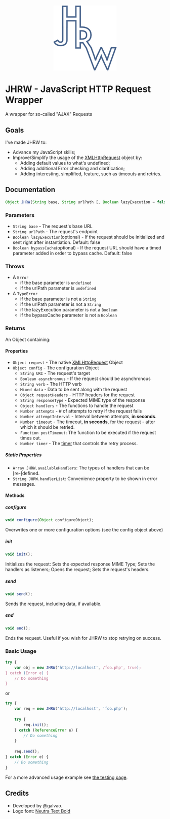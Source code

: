 <p align="center">
	<img src="media/logo.png" width="200">
</p>

# JHRW - JavaScript HTTP Request Wrapper
A wrapper for so-called "AJAX" Requests

## Goals
I've made JHRW to:

* Advance my JavaScript skills;
* Improve/Simplify the usage of the [XMLHttpRequest](https://developer.mozilla.org/en-US/docs/Web/API/XMLHttpRequest) object by:
	* Adding default values to what's undefined;
	* Adding additional Error checking and clarification;
	* Adding interesting, simplified, feature, such as timeouts and retries.

## Documentation
```JavaScript
Object JHRW(String base, String urlPath [, Boolean lazyExecution = false [, Boolean bypassCache = false]]);
```

### Parameters
* `String base` - The request's base URL
* `String urlPath` - The request's endpoint
* `Boolean lazyExecution`(optional) - If the request should be initialized and sent right after instantiation. Default: false
* `Boolean bypassCache`(optional) - If the request URL should have a timed parameter added in order to bypass cache. Default: false

### Throws
* A `Error` 
	* if the base parameter is `undefined`
	* if the urlPath parameter is `undefined`
* A `TypeError` 
	* if the base parameter is not a `String`
	* if the urlPath parameter is not a `String`
	* if the lazyExecution parameter is not a `Boolean`
	* if the bypassCache parameter is not a `Boolean`


### Returns
An Object containing:

#### Properties
* `Object request` - The native [XMLHttpRequest](https://developer.mozilla.org/en-US/docs/Web/API/XMLHttpRequest) Object
* `Object config` - The configuration Object
	* `String URI` - The request's target
	* `Boolean asynchronous` - If the request should be asynchronous
	* `String verb` - The HTTP verb
	* `Mixed data` - Data to be sent along with the request
	* `Object requestHeaders` - HTTP headers for the request
	* `String responseType` - Expected MIME type of the response
	* `Object handlers` - The functions to handle the request
	* `Number attempts` - # of attempts to retry if the request fails
	* `Number attemptInterval` - Interval between attempts, **in seconds**.
	* `Number timeout` - The timeout, **in seconds**, for the request - after which it should be retried.
	* `Function postTimeout`: The function to be executed if the request times out.
	* `Number timer` - The [timer](https://developer.mozilla.org/en-US/docs/Web/API/WindowOrWorkerGlobalScope/setInterval) that controls the retry process.

##### Static Properties
* `Array JHRW.availableHandlers`: The types of handlers that can be [re-]defined.
* `String JHRW.handlerList`: Convenience property to be shown in error messages.

#### Methods
##### configure
```JavaScript
void configure(Object configureObject);
```
Overwrites one or more configuration options (see the config object above)

##### init
```JavaScript
void init();
```
Initializes the request: Sets the expected response MIME Type; Sets the handlers as listeners; Opens the request; Sets the request's headers.

##### send
```JavaScript
void send();
```
Sends the request, including data, if available.

##### end
```JavaScript
void end();
```

Ends the request. Useful if you wish for JHRW to stop retrying on success.

### Basic Usage
```JavaScript
try {
	var obj = new JHRW('http://localhost', /foo.php', true);
} catch (Error e) {
	// Do something
}
```
or

```JavaScript
try {
	var req = new JHRW('http://localhost', 'foo.php');
	
	try {
	    req.init();
	} catch (ReferenceError e) {
	    // Do something
	}
	
	req.send();
} catch (Error e) {
	// Do something
}
```

For a more advanced usage example see [the testing page](src/example/requestTester.html).

## Credits

* Developed by @galvao.
* Logo font: [Neutra Text Bold](http://fontsgeek.com/fonts/Neutra-Text-Bold)
